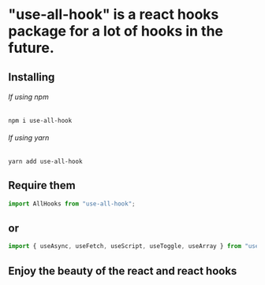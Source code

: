 # "use-all-hook" is a react hooks package for a lot of hooks in the future.

## Installing

###### If using npm

```
npm i use-all-hook
```

###### If using yarn

```
yarn add use-all-hook
```

## Require them

```js
import AllHooks from "use-all-hook";
```

## or

```js
import { useAsync, useFetch, useScript, useToggle, useArray } from "use-all-hook";
```

## Enjoy the beauty of the react and react hooks
